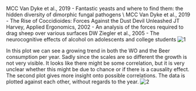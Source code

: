 MCC Van Dyke et al., 2019 - Fantastic yeasts and where to find them: the hidden diversity of dimorphic fungal pathogens \\
MCC Van Dyke et al., 2019 - The Rise of Coccidioides: Forces Against the Dust Devil Unleashed
JT Harvey, Applied Ergonomics, 2002 - An analysis of the forces required to drag sheep over various surfaces
DW Ziegler et al., 2005 - The neurocognitive effects of alcohol on adolescents and college students
![1](https://github.com/toschka123/CS_Assignment/assets/97736572/1e830e1d-780c-4534-ba22-ed9a52c4c572)

In this plot we can see a growing trend in both the WO and the Beer consumption per year. Sadly since the scales are so different the growth is not very visible.
It looks like there might be some correlation, but it is very unclear whether this might be due to chance or if there is a causality effect. 
The second plot gives more insight onto possible correlations. The data is plotted against each other, without regards to the year.
![2](https://github.com/toschka123/CS_Assignment/assets/97736572/59ecdf3e-d5de-4880-91d5-2a0a7388c08c)
